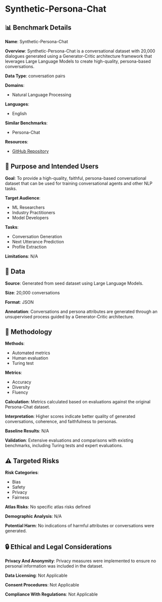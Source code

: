 # Synthetic-Persona-Chat

## 📊 Benchmark Details

**Name**: Synthetic-Persona-Chat

**Overview**: Synthetic-Persona-Chat is a conversational dataset with 20,000 dialogues generated using a Generator-Critic architecture framework that leverages Large Language Models to create high-quality, persona-based conversations.

**Data Type**: conversation pairs

**Domains**:
- Natural Language Processing

**Languages**:
- English

**Similar Benchmarks**:
- Persona-Chat

**Resources**:
- [GitHub Repository](https://github.com/google-research-datasets/Synthetic-Persona-Chat)

## 🎯 Purpose and Intended Users

**Goal**: To provide a high-quality, faithful, persona-based conversational dataset that can be used for training conversational agents and other NLP tasks.

**Target Audience**:
- ML Researchers
- Industry Practitioners
- Model Developers

**Tasks**:
- Conversation Generation
- Next Utterance Prediction
- Profile Extraction

**Limitations**: N/A

## 💾 Data

**Source**: Generated from seed dataset using Large Language Models.

**Size**: 20,000 conversations

**Format**: JSON

**Annotation**: Conversations and persona attributes are generated through an unsupervised process guided by a Generator-Critic architecture.

## 🔬 Methodology

**Methods**:
- Automated metrics
- Human evaluation
- Turing test

**Metrics**:
- Accuracy
- Diversity
- Fluency

**Calculation**: Metrics calculated based on evaluations against the original Persona-Chat dataset.

**Interpretation**: Higher scores indicate better quality of generated conversations, coherence, and faithfulness to personas.

**Baseline Results**: N/A

**Validation**: Extensive evaluations and comparisons with existing benchmarks, including Turing tests and expert evaluations.

## ⚠️ Targeted Risks

**Risk Categories**:
- Bias
- Safety
- Privacy
- Fairness

**Atlas Risks**:
No specific atlas risks defined

**Demographic Analysis**: N/A

**Potential Harm**: No indications of harmful attributes or conversations were generated.

## 🔒 Ethical and Legal Considerations

**Privacy And Anonymity**: Privacy measures were implemented to ensure no personal information was included in the dataset.

**Data Licensing**: Not Applicable

**Consent Procedures**: Not Applicable

**Compliance With Regulations**: Not Applicable
